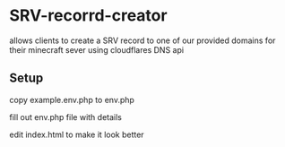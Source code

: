 # SRV-recorrd-creator
allows clients to create a SRV record to one of our provided domains for their minecraft sever using cloudflares DNS api


## Setup

copy example.env.php to env.php

fill out env.php file with details

edit index.html to make it look better
